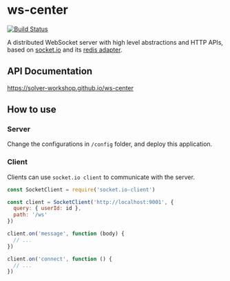 # ws-center

[![Build Status](https://travis-ci.org/solver-workshop/ws-server.svg?branch=master)](https://travis-ci.org/solver-workshop/ws-server)

A distributed WebSocket server with high level abstractions and HTTP APIs, based on [socket.io](https://socket.io) and its [redis adapter](https://github.com/socketio/socket.io-redis).

## API Documentation

https://solver-workshop.github.io/ws-center

## How to use

### Server

Change the configurations in `/config` folder, and deploy this application.

### Client

Clients can use `socket.io client` to communicate with the server.

```js
const SocketClient = require('socket.io-client')

const client = SocketClient('http://localhost:9001', {
  query: { userId: id },
  path: '/ws'
})

client.on('message', function (body) {
  // ...
})

client.on('connect', function () {
  // ...
})
```
